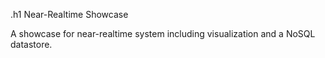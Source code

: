.h1 Near-Realtime Showcase

A showcase for near-realtime system including visualization and a NoSQL datastore.
